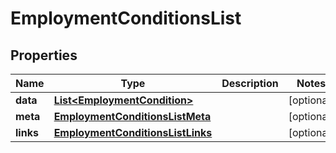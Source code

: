 

# EmploymentConditionsList


## Properties

| Name | Type | Description | Notes |
|------------ | ------------- | ------------- | -------------|
|**data** | [**List&lt;EmploymentCondition&gt;**](EmploymentCondition.md) |  |  [optional] |
|**meta** | [**EmploymentConditionsListMeta**](EmploymentConditionsListMeta.md) |  |  [optional] |
|**links** | [**EmploymentConditionsListLinks**](EmploymentConditionsListLinks.md) |  |  [optional] |



